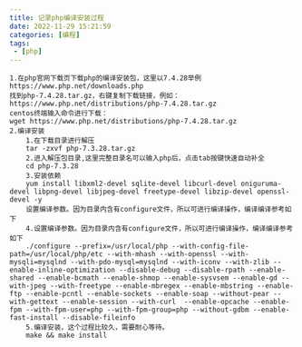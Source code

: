 ```yaml
---
title: 记录php编译安装过程
date: 2022-11-29 15:21:59
categories: [编程]
tags:
 - [php]
---
```



    1.在php官网下载页下载php的编译安装包，这里以7.4.28举例
    https://www.php.net/downloads.php
    找到php-7.4.28.tar.gz，右键复制下载链接，例如：
    https://www.php.net/distributions/php-7.4.28.tar.gz
    centos终端输入命令进行下载：
    wget https://www.php.net/distributions/php-7.4.28.tar.gz
    2.编译安装
        1.在下载目录进行解压
        tar -zxvf php-7.3.28.tar.gz
        2.进入解压包目录,这里完整目录名可以输入php后，点击tab按键快速自动补全
        cd php-7.3.28
        3.安装依赖
        yum install libxml2-devel sqlite-devel libcurl-devel oniguruma-devel libpng-devel libjpeg-devel freetype-devel libzip-devel openssl-devel -y
        设置编译参数。因为目录内含有configure文件，所以可进行编译操作，编译编译参考如下
        4.设置编译参数。因为目录内含有configure文件，所以可进行编译操作，编译编译参考如下
        ./configure --prefix=/usr/local/php --with-config-file-path=/usr/local/php/etc --with-mhash --with-openssl --with-mysqli=mysqlnd --with-pdo-mysql=mysqlnd --with-iconv --with-zlib --enable-inline-optimization --disable-debug --disable-rpath --enable-shared --enable-bcmath --enable-shmop --enable-sysvsem --enable-gd --with-jpeg --with-freetype --enable-mbregex --enable-mbstring --enable-ftp --enable-pcntl --enable-sockets --enable-soap --without-pear --with-gettext --enable-session --with-curl  --enable-opcache --enable-fpm --with-fpm-user=php --with-fpm-group=php --without-gdbm --enable-fast-install --disable-fileinfo
        5.编译安装，这个过程比较久，需要耐心等待。
        make && make install